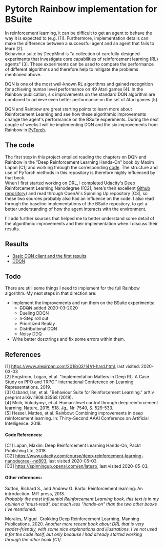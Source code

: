 # Pytorch Rainbow implementation for BSuite

In reinforcement learning, it can be difficult to get an agent to behave the way it is expected to (e.g. [1]). Furthermore, implementation details can make the difference between a successful agent and an agent that fails to learn [2].  
Behaviour suite by DeepMind is "a collection of carefully-designed experiments
that investigate core capabilities of reinforcement learning (RL) agents" [3].  These experiments can be used to compare the performance of different algorithms and therefore help to mitigate the problems mentioned above.

DQN is one of the most well-known RL algorithms and gained recognition for achieving human level performance on 49 Atari games [4].
In the Rainbow publication, six improvements on the standard DQN algorithm are combined to achieve even better performance on the set of Atari games [5].

DQN and Rainbow are great starting points to learn more about Reinforcement Learning and see how these algorithmic improvements change the agent's performance on the BSuite experiments.
During the next couple of  weeks I will be implementing DQN and the six improvements from Rainbow in [PyTorch](https://pytorch.org/).

## The code

The first step in this project entailed reading the chapters on DQN and Rainbow in the "Deep Reinforcement Learning Hands-On" book by Maxim Lapan [C1] and working through the corresponding [code](https://github.com/PacktPublishing/Deep-Reinforcement-Learning-Hands-On).
The structure and use of PyTorch methods in this repository is therefore highly influenced by that book.  
When I first started working on DRL, I completed Udacity's Deep Reinforcement Learning Nanodegree ([C2], here's their excellent [Github repository](https://github.com/udacity/deep-reinforcement-learning)) and read through OpenAi's Spinning Up repository [C3], so these two sources probably also had an influence on the code.  I also read through the baseline implementations of the BSuite repository, to get a better understanding of how the agent interacts with the environment.

I'll add further sources that helped me to better understand some detail of the algorithmic improvements and their implementation when I discuss their results.

## Results  
- [Basic DQN client and the first results](https://github.com/pluebcke/dqn_experiments/blob/master/results/basic_dqn.ipynb)
- [DDQN](https://github.com/pluebcke/dqn_experiments/blob/master/results/ddqn.ipynb)
## Todo
There are still some things I need to implement for the full Rainbow algorithm. My next steps in that direction are:
- Implement the improvements and run them on the BSuite experiments:
  - ~~DDQN~~ added 2020-03-2020
  - Dueling DDQN
  - n-Step roll out
  - Prioritized Replay
  - Distributional DQN
  - Noisy DDQ
- Write better dosctrings and fix some errors within them.

## References
[1] https://www.alexirpan.com/2018/02/14/rl-hard.html, last  visited: 2020-03-03  
[2] Engstrom, Logan, et al. "Implementation Matters in Deep RL: A Case Study on PPO and TRPO." International Conference on Learning Representations. 2019.  
[3] Osband, Ian, et al. "Behaviour Suite for Reinforcement Learning." arXiv preprint arXiv:1908.03568 (2019).  
[4] Mnih, Volodymyr, et al. Human-level control through deep reinforcement learning. Nature, 2015, 518. Jg., Nr. 7540, S. 529-533.  
[5] Hessel, Matteo, et al. Rainbow: Combining improvements in deep reinforcement learning. In: Thirty-Second AAAI Conference on Artificial Intelligence. 2018.  

#### Code References:  
[C1] Lapan, Maxim. Deep Reinforcement Learning Hands-On, Packt Publishing Ltd, 2018.  
[C2] https://www.udacity.com/course/deep-reinforcement-learning-nanodegree--nd893, last visited 2020-05-03.  
[C3] https://spinningup.openai.com/en/latest/, last visited 2020-05-03.


#### Other references:  
Sutton, Richard S., and Andrew G. Barto. Reinforcement learning: An introduction. MIT press, 2018.  
<em>Probably the most influential Reinforcement Learning book, this text is in my opinion a "must-read", but much less "hands-on" than the two other books I've mentioned.</em>

Morales, Miguel. Grokking Deep Reinforcement Learning, Manning Publications, 2020.
<em>Another more recent book about DRL that is very reader-friendly, with some nice explanations and illustrations. I've not used it for the code itself, but only because I had already started working through the other book [C1].</em>
